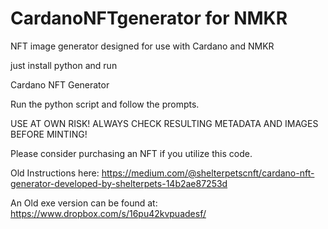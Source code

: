 # CardanoNFTgenerator for NMKR
NFT image generator designed for use with Cardano and NMKR





just install python and run

Cardano NFT Generator

Run the python script and follow the prompts.

USE AT OWN RISK! ALWAYS CHECK RESULTING METADATA AND IMAGES BEFORE MINTING!

Please consider purchasing an NFT if you utilize this code.






Old Instructions here: https://medium.com/@shelterpetscnft/cardano-nft-generator-developed-by-shelterpets-14b2ae87253d

An Old exe version can be found at: https://www.dropbox.com/s/16pu42kvpuadesf/
